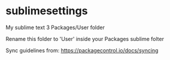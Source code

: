 # sublimesettings
My sublime text 3 Packages/User folder

Rename this folder to 'User' inside your Packages sublime folter

Sync guidelines from: https://packagecontrol.io/docs/syncing